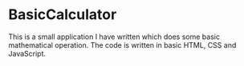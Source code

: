 # BasicCalculator
This is a small application I have written which does some basic mathematical operation. The code is written in basic HTML, CSS and JavaScript.
